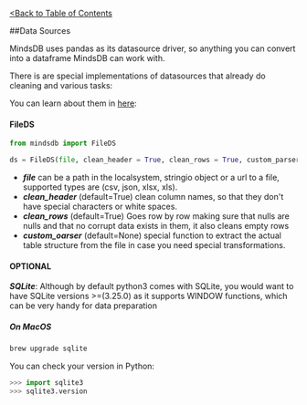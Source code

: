 [<Back to Table of Contents](../README.md)

##Data Sources

MindsDB uses pandas as its datasource driver, so anything you can convert into a dataframe MindsDB can work with.

There is are special implementations of datasources that already do cleaning and various tasks:

You can learn about them in [here](https://github.com/mindsdb/main/tree/master/mindsdb/libs/data_sources):

#### FileDS

```python
from mindsdb import FileDS

ds = FileDS(file, clean_header = True, clean_rows = True, custom_parser = None)

```

* ***file*** can be a path in the localsystem, stringio object or a url to a file, supported types are (csv, json, xlsx, xls).
* ***clean_header*** (default=True) clean column names, so that they don't have special characters or white spaces.
* ***clean_rows*** (default=True) Goes row by row making sure that nulls are nulls and that no corrupt data exists in them, it also cleans empty rows
* ***custom_oarser*** (default=None) special function to extract the actual table structure from the file in case you need special transformations.

#### OPTIONAL

***SQLite***: Although by default python3 comes with SQLite, you would want to have SQLite versions >=(3.25.0) as it supports WINDOW functions, which can be very handy for data preparation

##### On MacOS

```bash
brew upgrade sqlite
```

You can check your version in Python:

```python
>>> import sqlite3
>>> sqlite3.version
```
